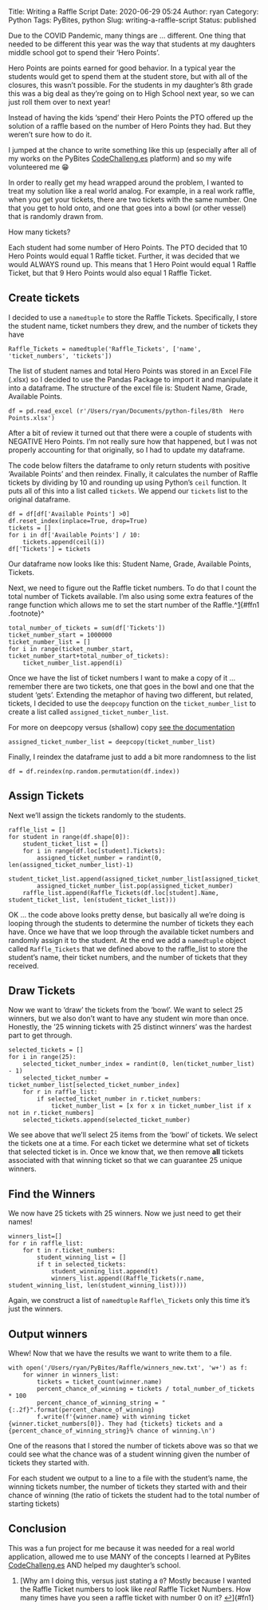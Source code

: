 Title: Writing a Raffle Script
Date: 2020-06-29 05:24
Author: ryan
Category: Python
Tags: PyBites, python
Slug: writing-a-raffle-script
Status: published

Due to the COVID Pandemic, many things are ... different. One thing that needed to be different this year was the way that students at my daughters middle school got to spend their ‘Hero Points’.

Hero Points are points earned for good behavior. In a typical year the students would get to spend them at the student store, but with all of the closures, this wasn’t possible. For the students in my daughter’s 8th grade this was a big deal as they’re going on to High School next year, so we can just roll them over to next year!

Instead of having the kids ‘spend’ their Hero Points the PTO offered up the solution of a raffle based on the number of Hero Points they had. But they weren’t sure how to do it.

I jumped at the chance to write something like this up (especially after all of my works on the PyBites [CodeChalleng.es](https://codechalleng.es "CodeChalleng.es") platform) and so my wife volunteered me 😁

In order to really get my head wrapped around the problem, I wanted to treat my solution like a real world analog. For example, in a real work raffle, when you get your tickets, there are two tickets with the same number. One that you get to hold onto, and one that goes into a bowl (or other vessel) that is randomly drawn from.

How many tickets?

Each student had some number of Hero Points. The PTO decided that 10 Hero Points would equal 1 Raffle ticket. Further, it was decided that we would ALWAYS round up. This means that 1 Hero Point would equal 1 Raffle Ticket, but that 9 Hero Points would also equal 1 Raffle Ticket.

## Create tickets

I decided to use a `namedtuple` to store the Raffle Tickets. Specifically, I store the student name, ticket numbers they drew, and the number of tickets they have

``` {.wp-block-code}
Raffle_Tickets = namedtuple('Raffle_Tickets', ['name', 'ticket_numbers', 'tickets'])
```

The list of student names and total Hero Points was stored in an Excel File (.xlsx) so I decided to use the Pandas Package to import it and manipulate it into a dataframe. The structure of the excel file is: Student Name, Grade, Available Points.

``` {.wp-block-code}
df = pd.read_excel (r'/Users/ryan/Documents/python-files/8th  Hero Points.xlsx')
```

After a bit of review it turned out that there were a couple of students with NEGATIVE Hero Points. I’m not really sure how that happened, but I was not properly accounting for that originally, so I had to update my dataframe.

The code below filters the dataframe to only return students with positive ‘Available Points’ and then reindex. Finally, it calculates the number of Raffle tickets by dividing by 10 and rounding up using Python’s `ceil` function. It puts all of this into a list called `tickets`. We append our `tickets` list to the original dataframe.

``` {.wp-block-code}
df = df[df['Available Points'] >0]
df.reset_index(inplace=True, drop=True)
tickets = []
for i in df['Available Points'] / 10:
    tickets.append(ceil(i))
df['Tickets'] = tickets
```

Our dataframe now looks like this: Student Name, Grade, Available Points, Tickets.

Next, we need to figure out the Raffle ticket numbers. To do that I count the total number of Tickets available. I’m also using some extra features of the range function which allows me to set the start number of the Raffle.^[1](#fn1){#ffn1 .footnote}^

``` {.wp-block-code}
total_number_of_tickets = sum(df['Tickets'])
ticket_number_start = 1000000
ticket_number_list = []
for i in range(ticket_number_start, ticket_number_start+total_number_of_tickets):
    ticket_number_list.append(i)
```

Once we have the list of ticket numbers I want to make a copy of it … remember there are two tickets, one that goes in the bowl and one that the student ‘gets’. Extending the metaphor of having two different, but related, tickets, I decided to use the `deepcopy` function on the `ticket_number_list` to create a list called `assigned_ticket_number_list`.

For more on deepcopy versus (shallow) copy [see the documentation](https://docs.python.org/3/library/copy.html "Deepcopy")

``` {.wp-block-code}
assigned_ticket_number_list = deepcopy(ticket_number_list)
```

Finally, I reindex the dataframe just to add a bit more randomness to the list

``` {.wp-block-code}
df = df.reindex(np.random.permutation(df.index))
```

## Assign Tickets

Next we’ll assign the tickets randomly to the students.

``` {.wp-block-code}
raffle_list = []
for student in range(df.shape[0]):
    student_ticket_list = []
    for i in range(df.loc[student].Tickets):
        assigned_ticket_number = randint(0, len(assigned_ticket_number_list)-1)
        student_ticket_list.append(assigned_ticket_number_list[assigned_ticket_number])
        assigned_ticket_number_list.pop(assigned_ticket_number)
    raffle_list.append(Raffle_Tickets(df.loc[student].Name, student_ticket_list, len(student_ticket_list)))
```

OK … the code above looks pretty dense, but basically all we’re doing is looping through the students to determine the number of tickets they each have. Once we have that we loop through the available ticket numbers and randomly assign it to the student. At the end we add a `namedtuple` object called `Raffle_Tickets` that we defined above to the raffle_list to store the student’s name, their ticket numbers, and the number of tickets that they received.

## Draw Tickets

Now we want to ‘draw’ the tickets from the ‘bowl’. We want to select 25 winners, but we also don’t want to have any student win more than once. Honestly, the ’25 winning tickets with 25 distinct winners’ was the hardest part to get through.

``` {.wp-block-code}
selected_tickets = []
for i in range(25):
    selected_ticket_number_index = randint(0, len(ticket_number_list) - 1)
    selected_ticket_number = ticket_number_list[selected_ticket_number_index]
    for r in raffle_list:
        if selected_ticket_number in r.ticket_numbers:
            ticket_number_list = [x for x in ticket_number_list if x not in r.ticket_numbers]
    selected_tickets.append(selected_ticket_number)
```

We see above that we’ll select 25 items from the ‘bowl’ of tickets. We select the tickets one at a time. For each ticket we determine what set of tickets that selected ticket is in. Once we know that, we then remove **all** tickets associated with that winning ticket so that we can guarantee 25 unique winners.

## Find the Winners

We now have 25 tickets with 25 winners. Now we just need to get their names!

``` {.wp-block-code}
winners_list=[]
for r in raffle_list:
    for t in r.ticket_numbers:
        student_winning_list = []
        if t in selected_tickets:
            student_winning_list.append(t)
            winners_list.append((Raffle_Tickets(r.name, student_winning_list, len(student_winning_list))))
```

Again, we construct a list of `namedtuple` `Raffle\_Tickets` only this time it’s just the winners.

## Output winners

Whew! Now that we have the results we want to write them to a file.

``` {.wp-block-code}
with open('/Users/ryan/PyBites/Raffle/winners_new.txt', 'w+') as f:
    for winner in winners_list:
        tickets = ticket_count(winner.name)
        percent_chance_of_winning = tickets / total_number_of_tickets * 100
        percent_chance_of_winning_string = "{:.2f}".format(percent_chance_of_winning)
        f.write(f'{winner.name} with winning ticket {winner.ticket_numbers[0]}. They had {tickets} tickets and a {percent_chance_of_winning_string}% chance of winning.\n')
```

One of the reasons that I stored the number of tickets above was so that we could see what the chance was of a student winning given the number of tickets they started with.

For each student we output to a line to a file with the student’s name, the winning tickets number, the number of tickets they started with and their chance of winning (the ratio of tickets the student had to the total number of starting tickets)

## Conclusion

This was a fun project for me because it was needed for a real world application, allowed me to use MANY of the concepts I learned at PyBites [CodeChalleng.es](https://codechalleng.es) AND helped my daughter’s school.

1.  [Why am I doing this, versus just stating a `0`? Mostly because I wanted the Raffle Ticket numbers to look like *real* Raffle Ticket Numbers. How many times have you seen a raffle ticket with number 0 on it? [↩](#ffn1)]{#fn1}
